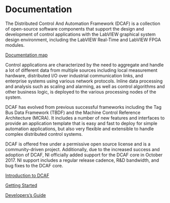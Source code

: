 # Documentation

The Distributed Control And Automation Framework (DCAF) is a collection of open-source software components that support the design and development of control applications with the LabVIEW graphical system design environment, including the LabVIEW Real-Time and LabVIEW FPGA modules.

[Documentation map](Trunk/README.md)

Control applications are characterized by the need to aggregate and handle a lot of different data from multiple sources including local measurement hardware, distributed I/O over industrial communication links, and enterprise systems using various network protocols. Inline data processing and analysis such as scaling and alarming, as well as control algorithms and other business logic, is deployed to the various processing nodes of the system.

DCAF has evolved from previous successful frameworks including the Tag Bus Data Framework (TBDF) and the Machine Control Reference Architecture (MCRA). It includes a number of new features and interfaces to provide an application template that is easy and fast to deploy for simple automation applications, but also very flexible and extensible to handle complex distributed control systems.

DCAF is offered free under a permissive open source license and is a community-driven project. Additionally, due to the increased success and adoption of DCAF, NI officially added support for the DCAF core in October 2017. NI support includes a regular release cadence, R&D bandwidth, and bug fixes to the DCAF core.

[Introduction to DCAF](http://www.ni.com/white-paper/54341/en/)

[Getting Started](http://www.ni.com/tutorial/54342/en/)

[Developers’s Guide](http://www.ni.com/tutorial/54342/en/)
